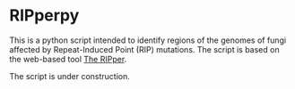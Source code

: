 # RIPperpy

This is a python script intended to identify regions of the genomes of fungi affected by Repeat-Induced Point (RIP) mutations. The script is based on the web-based tool [The RIPper](https://theripper.hawk.rocks/#/home).

The script is under construction.